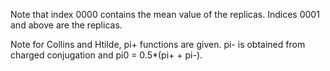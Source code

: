 Note that index 0000 contains the mean value of the replicas. Indices 0001 and above are the replicas.

Note for Collins and Htilde, pi+ functions are given.  pi- is obtained from charged conjugation and pi0 = 0.5*(pi+ + pi-).
